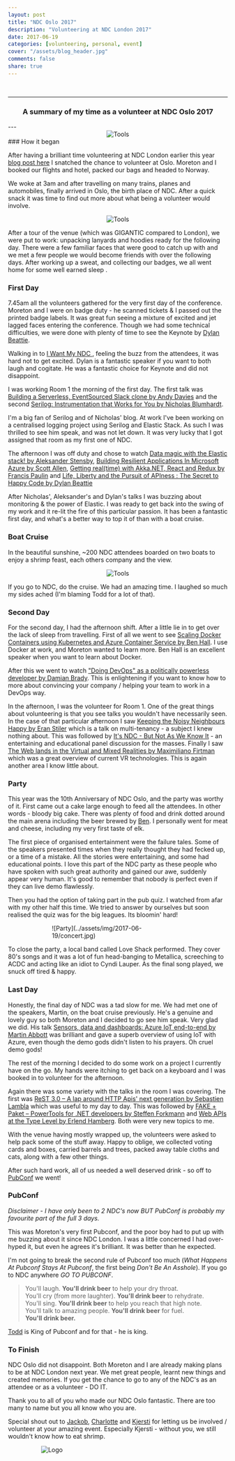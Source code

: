 ```yaml
---
layout: post
title: "NDC Oslo 2017"
description: "Volunteering at NDC London 2017"
date: 2017-06-19
categories: [volunteering, personal, event]
cover: "/assets/blog_header.jpg"
comments: false
share: true
---
```


<br/>

----
<center>
<h3>A summary of my time as a volunteer at NDC Oslo 2017</h3>
</center>
--- 
<br/>

<div style="text-align:center; width:80%; margin-left: 10%;" markdown="1">
<img src="{{site.baseurl}}/assets/img/2017-06-19/sticker.jpg" alt="Tools">
</div>
### How it began

After having a brilliant time volunteering at NDC London earlier this year
<a href="{{ site.baseurl }}/2017-01-29/ndclondon-post/" target="_blank">blog post here</a> I snatched the chance to volunteer at Oslo. Moreton and I booked our flights and hotel, packed our bags and headed to Norway.

We woke at 3am and after travelling on many trains, planes and automobiles, finally arrived in Oslo, the birth place of NDC. After a quick snack it was time to find out more about what being a volunteer would involve.

<div style="text-align:center; width:80%; margin-left: 10%;" markdown="1">
<img src="{{site.baseurl}}/assets/img/2017-06-19/badge.jpg" alt="Tools">
</div>

After a tour of the venue (which was GIGANTIC compared to London), we were put to work: unpacking lanyards and hoodies ready for the following day. There were a few familiar faces that were good to catch up with and we met a few people we would become friends with over the following days. After working up a sweat, and collecting our badges, we all went home for some well earned sleep . 

### First Day

7.45am all the volunteers gathered for the very first day of the conference. Moreton and I were on badge duty - he scanned tickets & I passed out the printed badge labels. It was great fun seeing a mixture of excited and jet lagged faces entering the conference. Though we had some technical difficulties, we were done with plenty of time to see the Keynote by [Dylan Beattie](https://twitter.com/dylanbeattie).

Walking in to [I Want My NDC ](https://twitter.com/dylanbeattie/status/868846378151284736), feeling the buzz from the attendees, it was hard not to get excited. Dylan is a fantastic speaker if you want to both laugh and cogitate. He was a fantastic choice for Keynote and did not disappoint. 

I was working Room 1 the morning of the first day. The first talk was [Building a Serverless, EventSourced Slack clone by Andy Davies](http://ndcoslo.com/talk/building-a-serverless-eventsourced-slack-clone/) and the second [Serilog: Instrumentation that Works for You by Nicholas Blumhardt](http://ndcoslo.com/talk/serilog-instrumentation-that-works-for-you/).

I'm a big fan of Serilog and of Nicholas' blog. At work I've been working on a centralised logging project using Serilog and Elastic Stack. As such I was thrilled to see him speak, and was not let down. It was very lucky that I got assigned that room as my first one of NDC.

The afternoon I was off duty and chose to watch [Data magic with the Elastic stack! by Aleksander Stensby](http://ndcoslo.com/talk/data-magic-with-the-elastic-stack/),  [Building Resilient Applications In Microsoft Azure by Scott Allen](http://ndcoslo.com/talk/building-resilient-applications-in-microsoft-azure/), [Getting real(time) with Akka.NET, React and Redux by Francis Paulin](http://ndcoslo.com/talk/getting-realtime-with-akka-net-react-and-redux/) and  [Life, Liberty and the Pursuit of APIness : The Secret to Happy Code by Dylan Beattie](http://ndcoslo.com/talk/life-liberty-and-the-pursuit-of-apiness-the-secret-to-happy-code/)

After Nicholas', Aleksander's and Dylan's talks I was buzzing about monitoring & the power of Elastic. I was ready to get back into the swing of my work and it re-lit the fire of this particular passion. It has been a fantastic first day, and what's a better way to top it of than with a boat cruise.

### Boat Cruise

In the beautiful sunshine, ~200 NDC attendees boarded on two boats to enjoy a shrimp feast, each others company and the view. 

<div style="text-align:center; width:80%; margin-left: 10%;" markdown="1">
<img src="{{site.baseurl}}/assets/img/2017-06-19/boat.png" alt="Tools">
</div>

If you go to NDC, do the cruise. We had an amazing time. I laughed so much my sides ached (I'm blaming Todd for a lot of that). 

### Second Day

For the second day, I had the afternoon shift. After a little lie in to get over the lack of sleep from travelling. First of all we went to see [Scaling Docker Containers using Kubernetes and Azure Container Service by Ben Hall](http://ndcoslo.com/talk/scaling-docker-containers-using-kubernetes-and-azure-container-service/). I use Docker at work, and Moreton wanted to learn more. Ben Hall is an excellent speaker when you want to learn about Docker.

After this we went to watch ["Doing DevOps" as a politically powerless developer by Damian Brady](http://ndcoslo.com/talk/doing-devops-as-a-politically-powerless-developer/). This is enlightening if you want to know how to more about convincing your company / helping your team to work in a DevOps way.

In the afternoon, I was the volunteer for Room 1. One of the great things about volunteering is that you see talks you wouldn't have necessarily seen. In the case of that particular afternoon I saw [Keeping the Noisy Neighbours Happy by Eran Stiler](http://ndcoslo.com/talk/keeping-the-noisy-neighbors-happy/) which is a talk on multi-tenancy - a subject I knew nothing about. This was followed by [It's NDC - But Not As We Know It](http://ndcoslo.com/talk/tba-8/) - an entertaining and educational panel discussion for the masses. Finally I saw [The Web lands in the Virtual and Mixed Realities by Maximiliano Firtman](http://ndcoslo.com/talk/the-web-lands-in-the-virtual-and-mixed-realities/) which was a great overview of current VR technologies. This is again another area I know little about.

### Party

This year was the 10th Anniversary of NDC Oslo, and the party was worthy of it. First came out a cake large enough to feed all the attendees. In other words - bloody big cake. There was plenty of food and drink dotted around the main arena including the beer brewed by [Ben](www.twitter.com/benwholikesbeer). I personally went for meat and cheese, including my very first taste of elk. 

The first piece of organised entertainment were the failure tales. Some of the speakers presented times when they really thought they had fecked up, or a time of a mistake. All the stories were entertaining, and some had educational points. I love this part of the NDC party as these people who have spoken with such great authority and gained our awe, suddenly appear very human. It's good to remember that nobody is perfect even if they can live demo flawlessly.

Then you had the option of taking part in the pub quiz. I watched from afar with my other half this time. We tried to answer by ourselves but soon realised the quiz was for the big leagues. Its bloomin' hard!

<div style="align:center; width:50%; margin-left: 20%;" markdown="1">
![Party](../assets/img/2017-06-19/concert.jpg)
</div>

To close the party, a local band called Love Shack performed. They cover 80's songs and it was a lot of fun head-banging to Metallica, screeching to ACDC and acting like an idiot to Cyndi Lauper. As the final song played, we snuck off tired & happy.

### Last Day

Honestly, the final day of NDC was a tad slow for me. We had met one of the speakers, Martin, on the boat cruise previously. He's a genuine and lovely guy so both Moreton and I decided to go see him speak. Very glad we did. His talk [Sensors, data and dashboards: Azure IoT end-to-end by Martin Abbott](http://ndcoslo.com/talk/sensors-data-and-dashboards-azure-iot-end-to-end/) was brilliant and gave a superb overview of using IoT with Azure, even though the demo gods didn't listen to his prayers. Oh cruel demo gods!

The rest of the morning I decided to do some work on a project I currently have on the go. My hands were itching to get back on a keyboard and I was booked in to volunteer for the afternoon.

Again there was some variety with the talks in the room I was covering. The first was [ReST 3.0 – A lap around HTTP Apis' next generation by Sebastien Lambla](http://ndcoslo.com/talk/rest-3-0-a-lap-around-http-apis-next-generation/) which was useful to my day to day. This was followed by [FAKE + Paket – PowerTools for .NET developers by Steffen Forkmann](http://ndcoslo.com/talk/fake-paket/) and [Web APIs at the Type Level by Erlend Hamberg](http://ndcoslo.com/talk/servant-web-apis-at-the-type-level/). Both were very new topics to me.  

With the venue having mostly wrapped up, the volunteers were asked to help pack some of the stuff away. Happy to oblige, we collected voting cards and boxes, carried barrels and trees, packed away table cloths and cats, along with a few other things.

After such hard work, all of us needed a well deserved drink - so off to [PubConf](www.twitter.com/PubConf/) we went!

### PubConf

_Disclaimer - I have only been to 2 NDC's now BUT PubConf is probably my favourite part of the full 3 days._

This was Moreton's very first Pubconf, and the poor boy had to put up with me buzzing about it since NDC London. I was a little concerned I had over-hyped it, but even he agrees it's brilliant. It was better than he expected.

I'm not going to break the second rule of Pubconf too much (_What Happens At Pubconf Stays At Pubconf_, the first being _Don't Be An Asshole_). If you go to NDC anywhere _GO TO PUBCONF_. 

> You'll laugh. **You'll drink beer** to help your dry throat. <br/>
> You'll cry (from more laughter). **You'll drink beer** to rehydrate.<br/>
> You'll sing. **You'll drink beer** to help you reach that high note.<br/>
> You'll talk to amazing people. **You'll drink beer** for fuel.<br/>
> **You'll drink beer.**

[Todd](www.twitter.com/toddhgardener) is King of Pubconf and for that - he is king.

### To Finish

NDC Oslo did not disappoint. Both Moreton and I are already making plans to be at NDC London next year. We met great people, learnt new things and created memories. If you get the chance to go to any of the NDC's as an attendee or as a volunteer - DO IT.

Thank you to all of you who made our NDC Oslo fantastic. There are too many to name but you all know who you are. 

Special shout out to [Jackob](www.twitter.com/jakbradf), [Charlotte](www.twitter.com/charlottelyng) and [Kjersti](www.twitter.com/KjerstiSandberg) for letting us be involved / volunteer at your amazing event. Especially Kjersti - without you, we still wouldn't know how to eat shrimp.


<div style="text-align:center; width:20%; margin-left: 10%;" markdown="1">
<img src="{{site.baseurl}}/assets/img/logo.png" alt="Logo">
</div>